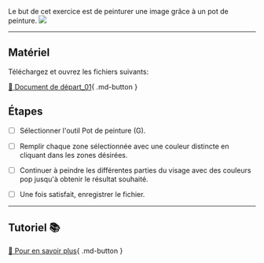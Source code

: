 
Le but de cet exercice est de peinturer une image grâce à un pot de peinture. 
<img src="images/12_pot_peinture.png">
***  

## Matériel
Téléchargez et ouvrez les fichiers suivants:   

[📁 Document de départ_01](.images/12_andy-visage_femme.jpg){ .md-button }   <br>

## Étapes
- [ ] Sélectionner l'outil Pot de peinture (G).
- [ ] Remplir chaque zone sélectionnée avec une couleur distincte en cliquant dans les zones désirées.
- [ ] Continuer à peindre les différentes parties du visage avec des couleurs pop jusqu'à obtenir le résultat souhaité.
- [ ] Une fois satisfait, enregistrer le fichier.


***  
## Tutoriel 📚
[📖 Pour en savoir plus](https://cmontmorency365-my.sharepoint.com/:v:/g/personal/flpilote_cmontmorency_qc_ca/EWX7DvXI8zJAo3tnzJWORoUBs5s1s5lqi3_KBjniY0LHjQ?nav=eyJyZWZlcnJhbEluZm8iOnsicmVmZXJyYWxBcHAiOiJPbmVEcml2ZUZvckJ1c2luZXNzIiwicmVmZXJyYWxBcHBQbGF0Zm9ybSI6IldlYiIsInJlZmVycmFsTW9kZSI6InZpZXciLCJyZWZlcnJhbFZpZXciOiJNeUZpbGVzTGlua0NvcHkifX0&e=f8aeS0){ .md-button }   <br>







